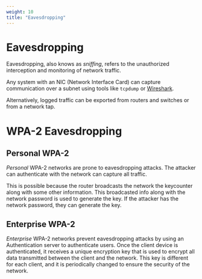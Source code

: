 ```yaml
---
weight: 10
title: "Eavesdropping"
---
```


# Eavesdropping

Eavesdropping, also knows as *sniffing*,  refers to the unauthorized interception and monitoring of network traffic.

Any system with an NIC (Network Interface Card) can capture communication over a subnet using tools like `tcpdump` or [Wireshark](https://www.wireshark.org/).

Alternatively, logged traffic can be exported from routers and switches or from a network tap.

# WPA-2 Eavesdropping

## Personal WPA-2

*Personal* WPA-2 networks are prone to eavesdropping attacks. The attacker can authenticate with the network can capture all traffic.

This is possible because the router broadcasts the network the keycounter along with some other information. This broadcasted info along with the network password is used to generate the key. If the attacker has the network password, they can generate the key.

## Enterprise WPA-2

*Enterprise* WPA-2 networks prevent eavesdropping attacks by using an Authentication server to authenticate users. Once the client device is authenticated, it receives a unique encryption key that is used to encrypt all data transmitted between the client and the network. This key is different for each client, and it is periodically changed to ensure the security of the network.
